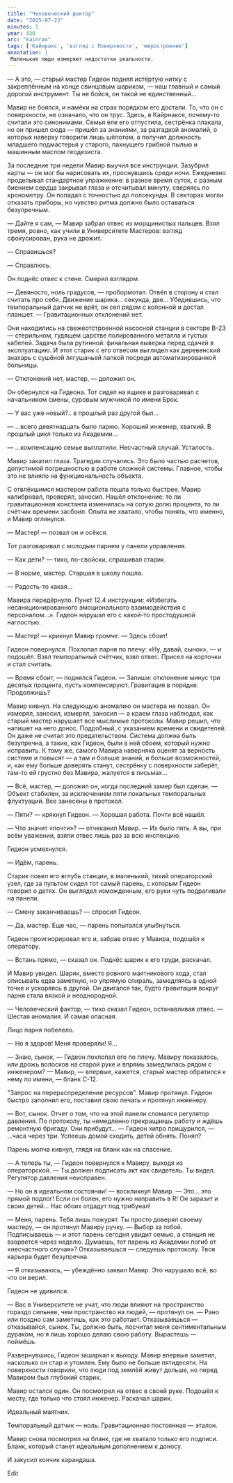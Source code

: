 ```yaml
---
title: "Человеческий фактор"
date: "2025-07-23"
minutes: 5
year: 430
arc: "kainrax"
tags: ['Кайнракс', 'взгляд с Поверхности', 'миростроение']
annotation: |
 Маленькие люди измеряют недостатки реальности.
---
```

 — А это, — старый мастер Гидеон поднял истёртую нитку с закреплённым на конце свинцовым шариком, — наш главный и самый дорогой инструмент. Ты не бойся, он такой не единственный…

 Мавир не боялся, и намёки на страх порядком его достали. То, что он с поверхности, не означало, что он трус. Здесь, в Кайрнаксе, почему-то считали это синонимами. Семья еле его отпустила, сестрёнка плакала, но он пришел сюда — пришёл за знаниями, за разгадкой аномалий, о которых наверху говорили лишь шёпотом, а получил должность младшего подмастерья у старого, пахнущего грибной пылью и машинным маслом геодезиста.

 За последние три недели Мавир выучил все инструкции. Зазубрил карты — он мог бы нарисовать их, проснувшись среди ночи. Ежедневно проделывал стандартное упражнение: в разное время суток, с разным биением сердца закрывал глаза и отсчитывал минуту, сверяясь по хронометру. Он попадал с точностью до полсекунды. В секторах могли отказать приборы, но чувство ритма должно было оставаться безупречным.

 — Дайте я сам, — Мавир забрал отвес из морщинистых пальцев. Взял тремя, ровно, как учили в Университете Мастеров: взгляд сфокусирован, рука не дрожит.

— Справишься?

— Справлюсь.

 Он поднёс отвес к стене. Смерил взглядом.

— Девяносто, ноль градусов, — пробормотал. Отвёл в сторону и стал считать про себя. Движение шарика… секунда, две… Убедившись, что темпоральный датчик не врёт, он сел рядом с колонной и достал планшет. — Гравитационных отклонений нет.

 Они находились на свежеотстроенной насосной станции в секторе B-23 — стерильном, гудящем царстве полированного металла и густых кабелей. Задача была рутинной: финальная выверка перед сдачей в эксплуатацию. И этот старик с его отвесом выглядел как деревенский знахарь с сушёной лягушачьей лапкой посреди автоматизированной больницы.

 — Отклонений нет, мастер, — доложил он.

Он обернулся на Гидеона. Тот сидел на ящике и разговаривал с начальником смены, суровым мужчиной по имени Брок.

— У вас уже новый?.. в прошлый раз другой был…

— ...всего девятнадцать было парню. Хороший инженер, хваткий. В прошлый цикл только из Академии...

— ...компенсацию семье выплатили. Несчастный случай. Усталость.

 Мавир закатил глаза. Трагедии случались. Это было частью расчетов, допустимой погрешностью в работе сложной системы. Главное, чтобы это не влияло на функциональность объекта.

 С отвлёкшимся мастером работа пошла только быстрее. Мавир калибровал, проверял, заносил. Нашёл отклонение: то ли гравитационная константа изменилась на сотую долю процента, то ли счётчик времени засбоил. Опыта не хватало, чтобы понять, что именно, и Мавир оглянулся.

— Мастер! — позвал он и осёкся.

 Тот разговаривал с молодым парнем у панели управления.

— Как дети? — тихо, по-свойски, спрашивал старик.

— В норме, мастер. Старшая в школу пошла.

— Радость-то какая…

 Мавира передёрнуло. Пункт 12.4 инструкции: «Избегать несанкционированного эмоционального взаимодействия с персоналом...». Гидеон нарушал его с какой-то простодушной наглостью.

 — Мастер! — крикнул Мавир громче. — Здесь сбоит!

Гидеон повернулся. Похлопал парня по плечу: «Ну, давай, сынок», — и подошёл. Взял темпоральный счётчик, взял отвес. Присел на корточки и стал считать.

— Время сбоит, — поднялся Гидеон. — Запиши: отклонение минус три десятых процента, пусть компенсируют. Гравитация в порядке. Продолжишь?

 Мавир кивнул. На следующую аномалию он мастера не позвал. Он измерял, заносил, измерял, заносил — а краем глаза наблюдал, как старый мастер нарушает все мыслимые протоколы. Мавир решил, что напишет на него донос. Подробный, с указанием времени и свидетелей. Он даже не считал это предательством. Система должна быть безупречна, а такие, как Гидеон, были в ней сбоем, который нужно исправить. К тому же, самого Мавира наверняка оценят за верность системе и повысят — а там и больше знаний, и больше возможностей, и, как ему больше доверять станут, сестрёнку с поверхности заберёт, там-то ей грустно без Мавира, жалуется в письмах…

 — Всё, мастер, — доложил он, когда последний замер был сделан. — Объект стабилен, за исключением пяти локальных темпоральных флуктуаций. Все занесены в протокол.

— Пяти? — крякнул Гидеон. — Хорошая работа. Почти всё нашёл.

— Что значит «почти»? — отчеканил Мавир. — Их было пять. А вы, при всём уважении, взяли отвес лишь раз за всю инспекцию.

Гидеон усмехнулся.

— Идём, парень.

 Старик повел его вглубь станции, в маленький, тихий операторский узел, где за пультом сидел тот самый парень, с которым Гидеон говорил о детях. Он выглядел изможденным, его руки чуть подрагивали на панели.

— Смену заканчиваешь? — спросил Гидеон.

— Да, мастер. Еще час, — парень попытался улыбнуться.

 Гидеон проигнорировал его и, забрав отвес у Мавира, подошёл к оператору.

— Встань прямо, — сказал он. Поднёс шарик к его груди, раскачал.

 И Мавир увидел. Шарик, вместо ровного маятникового хода, стал описывать едва заметную, но упрямую спираль, замедляясь в одной точке и ускоряясь в другой. Он двигался так, будто гравитация вокруг парня стала вязкой и неоднородной.

— Человеческий фактор, — тихо сказал Гидеон, останавливая отвес. — Шестая аномалия. И самая опасная.

 Лицо парня побелело.

— Но я здоров! Меня проверяли! Я…

— Знаю, сынок, — Гидеон похлопал его по плечу. Мавиру показалось, или дрожь волосков на старой руке и впрямь замедлилась рядом с инженером? — Мавир, — впервые, кажется, старый мастер обратился к нему по имени, — бланк С-12.

 "Запрос на перераспределение ресурсов". Мавир протянул. Гидеон быстро заполнил его, поставил свою печать и протянул инженеру.

— Вот, сынок. Отчет о том, что на этой панели сломался регулятор давления. По протоколу, ты немедленно прекращаешь работу и ждёшь ремонтную бригаду. Они прибудут... — Гидеон хитро прищурился, — ...часа через три. Успеешь домой сходить, детей обнять. Понял?

Парень молча кивнул, глядя на бланк как на спасение.

 — А теперь ты, — Гидеон повернулся к Мавиру, выходя из операторской. — Ты должен подписать акт как свидетель. Ты видел. Регулятор давления неисправен.

— Но он в идеальном состоянии! — воскликнул Мавир. — Это... это прямой подлог! Если он болен, его нужно направить в R! Он заразит и своих детей… Нас обоих отдадут под трибунал!

— Меня, парень. Тебя лишь пожурят. Ты просто доверял своему мастеру, — он протянул Мавиру ручку. — Выбор за тобой. Подписываешь — и этот парень сегодня увидит семью, а станция не взорвется через неделю. Думаешь, тот парень из Академии погиб от «несчастного случая»? Отказываешься — следуешь протоколу. Твоя карьера будет безупречна.

 — Я отказываюсь, — убеждённо заявил Мавир. Это нарушало всё, во что он верил.

Гидеон не удивился.

— Вас в Университете не учат, что люди влияют на пространство гораздо сильнее, чем пространство на людей, — протянул он. — Рано или поздно сам заметишь, как это работает. Отказываешься — отказывайся, сынок. Ты, должно быть, посчитал меня сентиментальным дураком, но я лишь хорошо делаю свою работу. Вырастешь — поймёшь.

 Развернувшись, Гидеон зашаркал к выходу. Мавир впервые заметил, насколько он стар и утомлен. Ему было не больше пятидесяти. На поверхности говорили, что люди под землёй живут дольше, но перед Мавиром был глубокий старик.

 Мавир остался один. Он посмотрел на отвес в своей руке. Подошёл к месту, где только что стоял инженер. Раскачал шарик.

Идеальный маятник.

Темпоральный датчик — ноль. Гравитационная постоянная — эталон.

 Мавир снова посмотрел на бланк, где не хватало только его подписи. Бланк, который станет идеальным дополнением к доносу.

 И закусил кончик карандаша.




Edit
